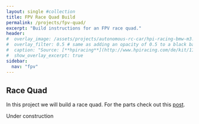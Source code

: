 ```yaml
---
layout: single #collection
title: FPV Race Quad Build
permalink: /projects/fpv-quad/
excerpt: "Build instructions for an FPV race quad."
header:
#  overlay_image: /assets/projects/autonomous-rc-car/hpi-racing-bmw-m3.png
#  overlay_filter: 0.5 # same as adding an opacity of 0.5 to a black background
#  caption: "Source: [**hpiracing**](http://www.hpiracing.com/de/kit/114343)"
#  show_overlay_excerpt: true
sidebar:
  nav: "fpv"
---
```


## Race Quad

In this project we will build a race quad. For the parts check out this [post](/projects/fpv-quad/components).


Under construction
